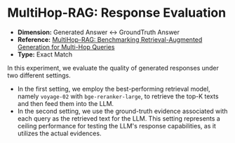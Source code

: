 # MultiHop-RAG: Response Evaluation

- **Dimension:** Generated Answer <-> GroundTruth Answer
- **Reference:** [MultiHop-RAG: Benchmarking Retrieval-Augmented Generation for Multi-Hop Queries](https://arxiv.org/pdf/2401.15391)
- **Type:** Exact Match

In this experiment, we evaluate the quality of generated responses under two different settings. 
- In the first setting, we employ the best-performing retrieval model, namely `voyage-02` with `bge-reranker-large`, to retrieve the top-K texts
and then feed them into the LLM. 
- In the second setting, we use the ground-truth evidence associated with each query as the retrieved text for the LLM. This setting represents a ceiling performance for testing the LLM's response capabilities, as it utilizes the actual evidences.
